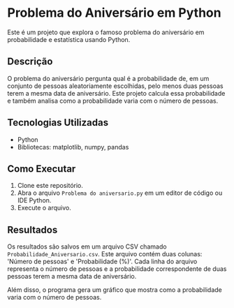 # Problema do Aniversário em Python

Este é um projeto que explora o famoso problema do aniversário em probabilidade e estatística usando Python.

## Descrição

O problema do aniversário pergunta qual é a probabilidade de, em um conjunto de pessoas aleatoriamente escolhidas, pelo menos duas pessoas terem a mesma data de aniversário. Este projeto calcula essa probabilidade e também analisa como a probabilidade varia com o número de pessoas.

## Tecnologias Utilizadas

* Python
* Bibliotecas: matplotlib, numpy, pandas

## Como Executar

1. Clone este repositório.
2. Abra o arquivo `Problema do aniversario.py` em um editor de código ou IDE Python.
3. Execute o arquivo.

## Resultados

Os resultados são salvos em um arquivo CSV chamado `Probabilidade_Aniversario.csv`. Este arquivo contém duas colunas: 'Número de pessoas' e 'Probabilidade (%)'. Cada linha do arquivo representa o número de pessoas e a probabilidade correspondente de duas pessoas terem a mesma data de aniversário.

Além disso, o programa gera um gráfico que mostra como a probabilidade varia com o número de pessoas.

